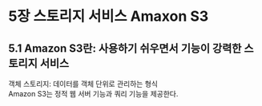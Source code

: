 # 5장 스토리지 서비스 Amaxon S3
## 5.1 Amazon S3란: 사용하기 쉬우면서 기능이 강력한 스토리지 서비스
객체 스토리지: 데이터를 객체 단위로 관리하는 형식</br>
Amazon S3는 정적 웹 서버 기능과 쿼리 기능을 제공한다.</br>
